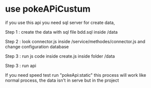 # use pokeAPiCustum

if you use this api you need sql server for create data,

Step 1 : create the data with sql file bdd.sql inside /data

Step 2 : look connector.js inside /service/methodes/connector.js and change configuration database

Step 3 : run js code inside create.js inside folder /data 

Step 3 : run api

If you need speed test run "pokeApi:static" this process will work like normal process, the data isn't in serve but in the project
